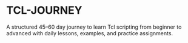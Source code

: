 # TCL-JOURNEY
A structured 45–60 day journey to learn Tcl scripting from beginner to advanced with daily lessons, examples, and practice assignments.
